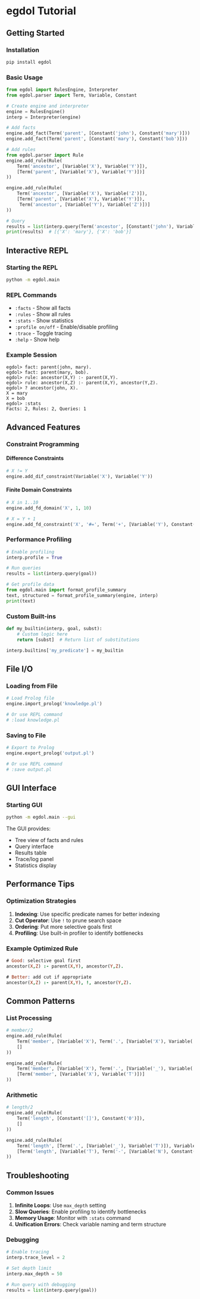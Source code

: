 # egdol Tutorial

## Getting Started

### Installation

```bash
pip install egdol
```

### Basic Usage

```python
from egdol import RulesEngine, Interpreter
from egdol.parser import Term, Variable, Constant

# Create engine and interpreter
engine = RulesEngine()
interp = Interpreter(engine)

# Add facts
engine.add_fact(Term('parent', [Constant('john'), Constant('mary')]))
engine.add_fact(Term('parent', [Constant('mary'), Constant('bob')]))

# Add rules
from egdol.parser import Rule
engine.add_rule(Rule(
    Term('ancestor', [Variable('X'), Variable('Y')]),
    [Term('parent', [Variable('X'), Variable('Y')])]
))

engine.add_rule(Rule(
    Term('ancestor', [Variable('X'), Variable('Z')]),
    [Term('parent', [Variable('X'), Variable('Y')]), 
     Term('ancestor', [Variable('Y'), Variable('Z')])]
))

# Query
results = list(interp.query(Term('ancestor', [Constant('john'), Variable('X')])))
print(results)  # [{'X': 'mary'}, {'X': 'bob'}]
```

## Interactive REPL

### Starting the REPL

```bash
python -m egdol.main
```

### REPL Commands

- `:facts` - Show all facts
- `:rules` - Show all rules  
- `:stats` - Show statistics
- `:profile on/off` - Enable/disable profiling
- `:trace` - Toggle tracing
- `:help` - Show help

### Example Session

```
egdol> fact: parent(john, mary).
egdol> fact: parent(mary, bob).
egdol> rule: ancestor(X,Y) :- parent(X,Y).
egdol> rule: ancestor(X,Z) :- parent(X,Y), ancestor(Y,Z).
egdol> ? ancestor(john, X).
X = mary
X = bob
egdol> :stats
Facts: 2, Rules: 2, Queries: 1
```

## Advanced Features

### Constraint Programming

#### Difference Constraints

```python
# X != Y
engine.add_dif_constraint(Variable('X'), Variable('Y'))
```

#### Finite Domain Constraints

```python
# X in 1..10
engine.add_fd_domain('X', 1, 10)

# X = Y + 1
engine.add_fd_constraint('X', '#=', Term('+', [Variable('Y'), Constant(1)]))
```

### Performance Profiling

```python
# Enable profiling
interp.profile = True

# Run queries
results = list(interp.query(goal))

# Get profile data
from egdol.main import format_profile_summary
text, structured = format_profile_summary(engine, interp)
print(text)
```

### Custom Built-ins

```python
def my_builtin(interp, goal, subst):
    # Custom logic here
    return [subst]  # Return list of substitutions

interp.builtins['my_predicate'] = my_builtin
```

## File I/O

### Loading from File

```python
# Load Prolog file
engine.import_prolog('knowledge.pl')

# Or use REPL command
# :load knowledge.pl
```

### Saving to File

```python
# Export to Prolog
engine.export_prolog('output.pl')

# Or use REPL command  
# :save output.pl
```

## GUI Interface

### Starting GUI

```bash
python -m egdol.main --gui
```

The GUI provides:
- Tree view of facts and rules
- Query interface
- Results table
- Trace/log panel
- Statistics display

## Performance Tips

### Optimization Strategies

1. **Indexing**: Use specific predicate names for better indexing
2. **Cut Operator**: Use `!` to prune search space
3. **Ordering**: Put more selective goals first
4. **Profiling**: Use built-in profiler to identify bottlenecks

### Example Optimized Rule

```prolog
# Good: selective goal first
ancestor(X,Z) :- parent(X,Y), ancestor(Y,Z).

# Better: add cut if appropriate
ancestor(X,Z) :- parent(X,Y), !, ancestor(Y,Z).
```

## Common Patterns

### List Processing

```python
# member/2
engine.add_rule(Rule(
    Term('member', [Variable('X'), Term('.', [Variable('X'), Variable('_')])]),
    []
))

engine.add_rule(Rule(
    Term('member', [Variable('X'), Term('.', [Variable('_'), Variable('T')])]),
    [Term('member', [Variable('X'), Variable('T')])]
))
```

### Arithmetic

```python
# length/2
engine.add_rule(Rule(
    Term('length', [Constant('[]'), Constant('0')]),
    []
))

engine.add_rule(Rule(
    Term('length', [Term('.', [Variable('_'), Variable('T')]), Variable('N')]),
    [Term('length', [Variable('T'), Term('-', [Variable('N'), Constant('1')])])]
))
```

## Troubleshooting

### Common Issues

1. **Infinite Loops**: Use `max_depth` setting
2. **Slow Queries**: Enable profiling to identify bottlenecks
3. **Memory Usage**: Monitor with `:stats` command
4. **Unification Errors**: Check variable naming and term structure

### Debugging

```python
# Enable tracing
interp.trace_level = 2

# Set depth limit
interp.max_depth = 50

# Run query with debugging
results = list(interp.query(goal))
```
